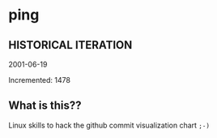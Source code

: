 # ping

## HISTORICAL ITERATION
2001-06-19

Incremented: 1478

## What is this?? 
Linux skills to hack the github commit visualization chart `;-)`
